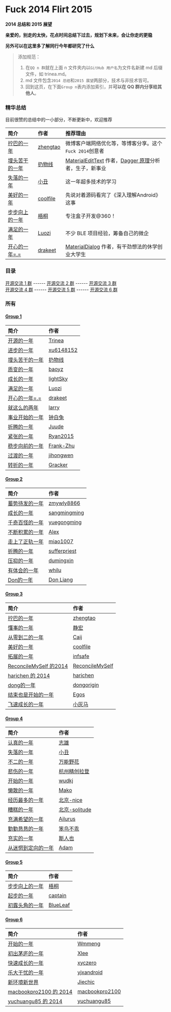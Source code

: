 # Fuck 2014 Flirt 2015
**2014 总结和 2015 展望**  

**亲爱的，别走的太快，花点时间总结下过去，规划下未来，会让你走的更稳**  

**另外可以在这里多了解同行今年都研究了什么**  

> 添加规范：  
> 1. 在`QQ n 群`就在上面 n 文件夹内以`GitHub 用户名`为文件名新建 md 后缀文件，如 trinea.md。  
> 2. md 文件包含`2014 总结`和`2015 展望`两部分，技术与非技术皆可。  
> 3. 回到这页，在下面`Group n`表内添加索引，并**可以在 QQ 群内分享给其他人**。

### 精华总结  
目前很赞的总结中的一小部分，不断更新中，欢迎推荐  
  
简介 | 作者 | 推荐理由
:------------- | :------------- | :-------------
[拧巴的一年](../master/3/zhengtao.md) | [zhengtao](http://www.weibo.com/206115528) | 微博客户端网络优化等，等博客分享。这个`Fuck 2014`创意者
[埋头苦干的一年](../master/1/rengwuxian.md) | [扔物线](https://github.com/rengwuxian) | [MaterialEditText](https://github.com/rengwuxian/MaterialEditText) 作者，[Dagger 原理](https://github.com/android-cn/android-open-project-analysis/blob/master/dagger/README.md)分析者，生子，新事业
[失落的一年](../master/4/pcqpcq.md) | [小丑](https://github.com/pcqpcq) | 这一年超多技术的学习
[美好的一年](../master/3/coolfile.md) | [coolfile](https://github.com/coolfile) | 先说对着源码看完了《深入理解Android》这事
[步步向上的一年](../master/5/WuTong.md) | [梧桐](https://github.com/lzt1226) | 专注盒子开发@360！  
[满足的一年](../master/1/luozi.md) | [Luozi](https://github.com/luozi) | 不少 BLE 项目经验，筹备自己的微企  
[开心的一年=.=](../master/1/drakeet.md) | [drakeet](https://github.com/drakeet) | [MaterialDialog](https://github.com/drakeet/MaterialDialog) 作者，有干劲想法的休学创业大学生  

### 目录
[开源交流 1 群](https://github.com/aosp-exchange-group/fuck-2014-flirt-2015#group-1) ------ [开源交流 2 群](https://github.com/aosp-exchange-group/fuck-2014-flirt-2015#group-2) ------ [开源交流 3 群](https://github.com/aosp-exchange-group/fuck-2014-flirt-2015#group-3)  
[开源交流 4 群](https://github.com/aosp-exchange-group/fuck-2014-flirt-2015#group-4) ------ [开源交流 5 群](https://github.com/aosp-exchange-group/fuck-2014-flirt-2015#group-5) ------ [开源交流 6 群](https://github.com/aosp-exchange-group/fuck-2014-flirt-2015#group-6)  

### 所有
#### [Group 1](https://github.com/aosp-exchange-group/about)
简介 | 作者
:------------- | :-------------
[开源的一年](../master/1/trinea.md) | [Trinea](https://github.com/trinea)
[进步的一年](../master/1/xu6148152.md) | [xu6148152](https://github.com/xu6148152)
[埋头苦干的一年](../master/1/rengwuxian.md) | [扔物线](https://github.com/rengwuxian)
[质变的一年](../master/1/baoyongzhang.md) | [baoyz](https://github.com/baoyongzhang)
[成长的一年](../master/1/lightSky.md) | [lightSky](https://github.com/lightSky)
[满足的一年](../master/1/luozi.md) | [Luozi](https://github.com/luozi)
[开心的一年=.=](../master/1/drakeet.md) | [drakeet](https://github.com/drakeet)
[就这么的两年](../master/1/larry.md) | [larry](https://github.com/18611480882)
[事业开始的一年](../master/1/zhongbaitu.md) | [钟白兔](https://github.com/zhongbaitu)
[折腾的一年](../master/1/Juude.md) | [Juude](https://github.com/Juude)
[紧张的一年](../master/1/Ryan2015.md) | [Ryan2015](https://github.com/Ryan2015)
[稳步向前的一年](../master/1/Frank-Zhu.md) | [Frank-Zhu](https://github.com/Frank-Zhu)
[过渡的一年](../master/1/jihongwen.md) | [jihongwen](https://github.com/jhwing)
[转折的一年](../master/1/Gracker.md)| [Gracker](https://github.com/Gracker)

#### [Group 2](https://github.com/aosp-exchange-group/about)
简介 | 作者
:------------- | :-------------
[蓄势待发的一年](../master/2/zmywly8866.md) | [zmywly8866](https://github.com/zmywly8866)
[成长的一年](../master/2/sangmingming.md) | [sangmingming](https://github.com/sangmingming)
[千奇百怪的一年](../master/2/yuegongming.md) | [yuegongming](https://github.com/yuegongming)
[不断积累的一年](../master/2/alex.md) | [Alex](https://github.com/sfshine)
[走上了正轨一年](../master/2/miao1007.md) | [miao1007](https://github.com/miao1007)
[折腾的一年](../master/2/sufferpriest.md) | [sufferpriest](https://github.com/sufferpriest)
[压抑的一年](../master/2/dumingxin.md)| [dumingxin](https://github.com/dumingxin)
[有体会的一年](../master/2/whilu.md)| [whilu](https://github.com/whilu)
[Don的一年](../master/2/donlianggit.md)| [Don Liang](https://github.com/donlianggit)

#### [Group 3](https://github.com/aosp-exchange-group/about)
简介 | 作者
:------------- | :-------------
[拧巴的一年](../master/3/zhengtao.md) | [zhengtao](http://www.weibo.com/206115528)
[懂事的一年](../master/3/vNcdkguqHUh.md) | [静宏](https://github.com/vNcdkguqHUh)
[从零到二的一年](../master/3/Caij.md) | [Caij](https://github.com/Caij)
[美好的一年](../master/3/coolfile.md) | [coolfile](https://github.com/coolfile)
[拓展的一年](../master/3/infsafe.md) | [infsafe](https://github.com/infsafe)
[ReconcileMySelf 的2014](../master/3/ReconcileMySelf.md) | [ReconcileMySelf](https://github.com/ReconcileMySelf)
[harichen 的 2014](../master/3/harichen.md) | [harichen](https://github.com/harichen)
[dong的一年](../master/3/dongorigin.md) | [dongorigin](https://github.com/dongorigin)
[结束也是开始的一年](../master/3/egos.md) | [Egos](https://github.com/38017032)
[飞速成长的一年](../master/3/hackoooo.md) | [小灰马](https://github.com/hackoooo)

#### [Group 4](https://github.com/aosp-exchange-group/about)
简介 | 作者
:------------- | :-------------
[认真的一年](../master/4/Jason.md) | [志雄](https://github.com/jacsonLee)
[失落的一年](../master/4/pcqpcq.md) | [小丑](https://github.com/pcqpcq)
[不二的一年](../master/4/RockerFlower.md) | [万能野花](http://doublewong.com)
[悲伤的一年](../master/4/LaDen.md) | [杭州精创拉登](https://github.com/wuqingman)
[开始的一年](../master/4/wudkj.md) | [wudkj](https://github.com/wudkj)
[懒散的一年](../master/4/Mako.md) | [Mako](https://github.com/MakoFeng)
[经历最多的一年](../master/4/nicewarm.md) | [北京-nice](https://github.com/nicewarm)  
[糟糕的一年](../master/4/solitude.md)|[北京-solitude](https://github.com/fanss)
[充满希望的一年](../master/4/Ailurus.md)|[Ailurus](https://github.com/liangzhitao)
[勤勤恳恳的一年](../master/4/benniaobuguai.md)|[笨鸟不乖](https://github.com/benniaobuguai)
[充实的一年](../master/4/david-loman.md)|[斯人也](https://github.com/david-loman)
[从迷惘到定向的一年](../master/4/adam.md)|[Adam](https://github.com/adamin1990)

#### [Group 5](https://github.com/aosp-exchange-group/about)
简介 | 作者
:------------- | :-------------
[步步向上的一年](../master/5/WuTong.md) | [梧桐](https://github.com/lzt1226)
[起步的一年](../master/5/captain.md) | [captain](https://github.com/siyehua)
[初露头角的一年](../master/5/BlueLeaf.md) | [BlueLeaf](https://github.com/xing634325131)

#### [Group 6](https://github.com/aosp-exchange-group/about)
简介 | 作者
:------------- | :-------------
[开始的一年](../master/6/Wmmeng.md) | [Wmmeng](https://github.com/Wmmeng)
[初出茅庐的一年](../master/6/xlee00.md) | [Xlee](https://github.com/xlee00)
[快速成长的一年](../master/6/xyczero.md) | [xyczero](https://github.com/xyczero)
[乐大于忧的一年](../master/6/yjxandroid.md) | [yjxandroid](https://github.com/yjxandroid)
[新环境新世界](../master/6/jiechic.md) | [Jiechic](https://github.com/jiechic)
[macbookpro2100 的 2014](../master/6/macbookpro2100.md) | [macbookpro2100](https://github.com/macbookpro2100)
[yuchuangu85 的 2014](../master/6/yuchuangu85.md) | [yuchuangu85](https://github.com/yuchuangu85)

